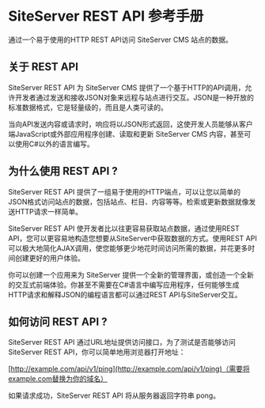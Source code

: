 # SiteServer REST API 参考手册

通过一个易于使用的HTTP REST API访问 SiteServer CMS 站点的数据。

## 关于 REST API

SiteServer REST API 为 SiteServer CMS 提供了一个基于HTTP的API调用，允许开发者通过发送和接收JSON对象来远程与站点进行交互。JSON是一种开放的标准数据格式，它是轻量级的，而且是人类可读的。

当向API发送内容或请求时，响应将以JSON形式返回，这使开发人员能够从客户端JavaScript或外部应用程序创建、读取和更新 SiteServer CMS 内容，甚至可以使用C#以外的语言编写。

## 为什么使用 REST API ?

SiteServer REST API 提供了一组易于使用的HTTP端点，可以让您以简单的JSON格式访问站点的数据，包括站点、栏目、内容等等。检索或更新数据就像发送HTTP请求一样简单。

SiteServer REST API 使开发者比以往更容易获取站点数据，通过使用REST API，您可以更容易地构造您想要从SiteServer中获取数据的方式。使用REST API可以极大地简化AJAX调用，使您能够更少地花时间访问所需的数据，并花更多时间创建更好的用户体验。

你可以创建一个应用来为 SiteServer 提供一个全新的管理界面，或创造一个全新的交互式前端体验。你甚至不需要在C#语言中编写应用程序，任何能够生成HTTP请求和解释JSON的编程语言都可以通过REST API与SiteServer交互。

## 如何访问 REST API ?

SiteServer REST API 通过URL地址提供访问接口，为了测试是否能够访问 SiteServer REST API，你可以简单地用浏览器打开地址：

[http://example.com/api/v1/ping](http://example.com/api/v1/ping)（需要将example.com替换为你的域名）

如果请求成功，SiteServer REST API 将从服务器返回字符串 pong。